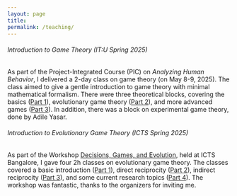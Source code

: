 ```yaml
---
layout: page
title: 
permalink: /teaching/
---
```




###### Introduction to Game Theory (IT:U Spring 2025)

As part of the Project-Integrated Course (PIC) on *Analyzing Human Behavior*, I delivered a 2-day class on game theory (on May 8-9, 2025). The class aimed to give a gentle introduction to game theory with minimal mathematical formalism. There were three theoretical blocks, covering the basics ([Part 1](../files/teaching/2025_GameTheory/part1.pdf)), evolutionary game theory ([Part 2](../files/teaching/2025_GameTheory/part2.pdf)), and more advanced games ([Part 3](../files/teaching/2025_GameTheory/part3.pdf)). In addition, there was a block on experimental game theory, done by Adile Yasar. 


###### Introduction to Evolutionary Game Theory (ICTS Spring 2025)
As part of the Workshop [Decisions, Games, and Evolution](https://www.icts.res.in/program/DGE2025), held at ICTS Bangalore, I gave four 2h classes on evolutionary game theory. The classes covered a basic introduction ([Part 1](../files/teaching/2025_EGT/part1.pdf)), direct reciprocity ([Part 2](../files/teaching/2025_EGT/part2.pdf)), indirect reciprocity ([Part 3](../files/teaching/2025_EGT/part3.pdf)), and some current research topics ([Part 4](../files/teaching/2025_EGT/part4.pdf)). The workshop was fantastic, thanks to the organizers for inviting me. 
